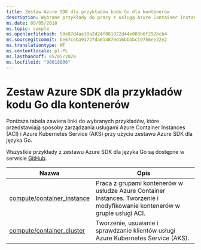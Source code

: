 ```yaml
---
title: Zestaw Azure SDK dla przykładów kodu Go dla kontenerów
description: Wybrane przykłady do pracy z usługą Azure Container Instances i Azure Kubernetes Service z zestawu Azure SDK dla języka Go.
ms.date: 09/05/2018
ms.topic: sample
ms.openlocfilehash: 58e87d4ae18a2d24f881822d44e003b6f292bcb4
ms.sourcegitcommit: be67ceba91727da014879d16bbbbc19756ee22e2
ms.translationtype: MT
ms.contentlocale: pl-PL
ms.lasthandoff: 05/05/2020
ms.locfileid: "98618806"
---
```

# <a name="azure-sdk-for-go-samples-for-containers"></a>Zestaw Azure SDK dla przykładów kodu Go dla kontenerów

Poniższa tabela zawiera linki do wybranych przykładów, które przedstawiają sposoby zarządzania usługami Azure Container Instances (ACI) i Azure Kubernetes Service (AKS) przy użyciu zestawu Azure SDK dla języka Go.

Wszystkie przykłady z zestawu Azure SDK dla języka Go są dostępne w serwisie [GitHub](https://github.com/Azure-Samples/azure-sdk-for-go-samples).

| Nazwa | Opis |
|------|-------------|
| [compute/container_instance](https://github.com/Azure-Samples/azure-sdk-for-go-samples/blob/master/compute/container_instance.go) | Praca z grupami kontenerów w usłudze Azure Container Instances. Tworzenie i modyfikowanie kontenerów w grupie usługi ACI. |
| [compute/container_cluster](https://github.com/Azure-Samples/azure-sdk-for-go-samples/blob/master/compute/container_cluster.go) | Tworzenie, usuwanie i sprawdzanie klientów usługi Azure Kubernetes Service (AKS). |
